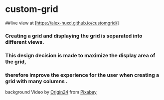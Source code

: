 # custom-grid


##live view at [https://alex-huxd.github.io/customgrid/]

### Creating a grid and displaying the grid is separated into different views.
### This design decision is made to maximize the display area of the grid, 
### therefore improve the experience for the user when creating a grid with many columns .



background Video by <a href="https://pixabay.com/users/origin24-19809847/?utm_source=link-attribution&amp;utm_medium=referral&amp;utm_campaign=image&amp;utm_content=79245">Origin24</a> from <a href="https://pixabay.com/?utm_source=link-attribution&amp;utm_medium=referral&amp;utm_campaign=image&amp;utm_content=79245">Pixabay</a>
